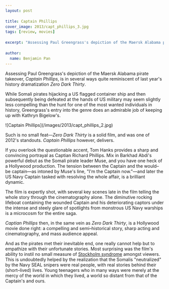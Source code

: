 ```yaml
---
layout: post

title: Captain Phillips
cover_image: 2013/capt_phillips_3.jpg
tags: [review, movies]

excerpt: "Assessing Paul Greengrass's depiction of the Maersk Alabama pirate takeover, *Captain Phillips*, is in several ways quite reminiscent of last year's history dramatization *Zero Dark Thirty*."

author:
  name: Benjamin Pan
---
```


Assessing Paul Greengrass's depiction of the Maersk Alabama pirate takeover, *Captain Phillips*, is in several ways quite reminiscent of last year's history dramatization *Zero Dark Thirty*.

While Somali pirates hijacking a US flagged container ship and then subsequently being defeated at the hands of US military may seem slightly less compelling than the hunt for one of the most wanted individuals in history, Greengrass's entry into the genre does an admirable job of keeping up with Kathryn Bigelow's.

<div class="full">
![Captain Phillips](/images/2013/capt_phillips_2.jpg)
</div>

Such is no small feat—*Zero Dark Thirty* is a solid film, and was one of 2012's standouts. *Captain Phillips* however, delivers.

If you overlook the questionable accent, Tom Hanks provides a sharp and convincing portrayal as Captian Richard Phillips. Mix in Barkhad Abdi's powerful debut as the Somali pirate leader Muse, and you have one heck of a Hollywood production. The tension between the Captain and the would–be captain—as intoned by Muse's line, "I'm the Captain now."—and later the US Navy Captain tasked with resolving the whole affair, is a brilliant dynamic.

The film is expertly shot, with several key scenes late in the film telling the whole story through the cinematography alone. The diminutive rocking lifeboat containing the wounded Captain and his deteriorating captors under the intense and steely glare of spotlights from monstrous US Navy warships is a microcosm for the entire saga.

*Captian Phillips* then, in the same vein as *Zero Dark Thirty*, is a Hollywood movie done right: a compelling and semi–historical story, sharp acting and cinematography, and mass audience appeal.

And as the pirates met their inevitable end, one really cannot help but to empathize with their unfortunate stories. Most surprising was the film's ability to instil no small measure of [Stockholm syndrome](https://en.wikipedia.org/wiki/Stockholm_syndrome) amongst viewers. This is undoubtedly helped by the realization that the Somalis "neutralized" by the Navy SEAL snipers were real people, with real stories behind their (short–lived) lives. Young teenagers who in many ways were merely at the mercy of the world in which they lived, a world so distant from that of the Captain's and ours.